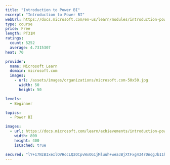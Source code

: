 ```yaml
---
title: "Introduction to Power BI"
excerpt: "Introduction to Power BI"
webUrl: https://docs.microsoft.com/en-us/learn/modules/introduction-power-bi/
type: course
price: Free
length: PT31M
ratings:
  count: 5252
  average: 4.7315307
heat: 70

provider:
  name: Microsoft Learn
  domain: microsoft.com
  images:
    - url: /assets/images/organizations/microsoft.com-50x50.jpg
      width: 50
      height: 50

levels:
  - Beginner

topics:
  - Power BI

images:
  - url: https://docs.microsoft.com/learn/achievements/introduction-power-bi-social.png
    width: 800
    height: 400
    isCached: true

secured: "lY+17NzBIxeIlOVHocLQ2OCpvWxOG1jMluuh+wea3BjXtFxg434rDnqgJb11hj3V4/iaGu7naQO6FtqpVQfXG3rGRJx+O7/RJn+eXL+QcPFzJYfgK/3QbcVDXXNSXyat6GBDgQM0CiS1vZIRNFnVTbXcYOeS3mON7TpO8rzGHxY9Ar8StTU4WL94XB8ve6rl6uqXtlq8u0CoAMXbMydQfMeVbtT3snRPIQCGxhBZnMxwuVlooorK7hDZrVYyUBzn16Mgw7UVw9zFfI4OWbZpQLWOgNPZkroPDQvU24qm19KKsYwNpkV2iBVvPJ6UrPoWacoWJI5DMFMTP8UU7Ps1zcW2JuufWdKRgjmjcmIimGfGBVmfNwoyvF1LXuf5IjPWhJVyYAaLycPg1pFrAnp/R8v3p5N2Aor8IueD2sjGpA0=;IdWAT2SNN/U6SjmS9hQtmA=="
---
```


